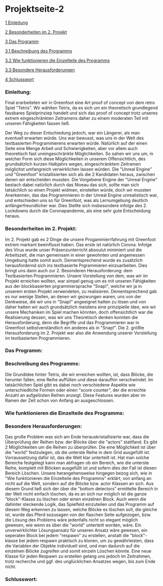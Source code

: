# Projektseite-2

[1 Einleitung](#1)

[2 Besonderheiten im 2. Projekt](#2)

[3 Das Programm](#3)

[3.1 Beschreibung des Programms](#3.1)

[3.2 Wie funktionieren die Einzelteile des Programms](#3.2)

[3.3 Besondere Herausforderungen](#3.3)

[4 Schlusswort](#4)


### <a name="1"></a>Einleitung:
Final erarbeiteten wir in Greenfoot eine Art proof of concept von dem retro Spiel "Tetris".
Wir wählten Tetris, da es sich um ein theoretisch grundlegend fassbares Spielprinziep handelt und sich das proof of concept trotz unseres extrem eingeschränkten Zeitramens daher zu einem moderaten Teil mit unseren Fähigkeiten fassen ließ.

Der Weg zu dieser Entschiedung jedoch, war ein Längerer, als man eventuell erwarten würde.
Uns war bewusst, was uns in der Welt des textbasierten Programmierens erwarten würde. Natürlich auf der einen Seite eine Menge Arbeit und Schwierigkeiten, aber vor allem auch theoretisch fast uneingeschränkte Möglichkeiten.
So sahen wir uns um, in welcher Form sich diese Möglichkeiten in unserem Offensichtlich, des grundsätzlich kurzen Halbjahrs wegen, eingeschränktem Zeitramen möglichst umfangreich verwirklichen lassen würden.
Die "Unreal Engine" und "Greenfoot" kristallisierten sich als die 2 Kandidaten heraus, zwischen denen wir entscheiden mussten. Die Vorgebene Engine der "Unreal Engine" bestach dabei natürlich durch das Niveau das sich, sollte man sich tatsächlich so einen Projekt widmen, einstellen würde, doch wir mussten Anerkennen, das das Programmieren in der Unreal Engine unrealistisch war, und entschieden uns so für Greenfoot, was als Lernumgebung deutlich anfängerfreundlicher war.
Dies Stellte sich insbesondere infolge des 2. Lockdowns durch die Coronapandemie, als eine sehr gute Entscheidung heraus.

### <a name="2"></a>Besonderheiten im 2. Projekt:
Im 2. Projekt gab es 2 Dinge die unsere Progammierrfahrung mit Greenfoot extrem markant beeinflusst haben. 
Das erste ist natürlich Corona. Infolge des Virus wurde unser Präsenzunterricht absoulut minimiert und die Arbeitszeit, die man gemeinsam in einer gewohnten und angemessen Umgebung hatte somit auch. Dementsprechend wurde es zusätzlich herausfordernd sich ins textbasierte Prgrammieren einzuarbeiten.
Dies bringt uns dann auch zur 2. Besonderen Herausforderung: dem Textbasierten Programmieren.
Unsere Vorstellung von dem, was wir im Projekt erreichen wollten, war simpel genug um es mit unseren Fähigkeiten aus der blockbasierten prgrammiersprache "Snap!", welche wir ja in unserem ersten Projekt verwendeten, zu realisieren. 
Dementsprechend gab es nur wenige Stellen, an denen wir gezwungen waren, uns von der Denkweise, die wir uns in "Snap!" angeeignet hatten zu lösen und von daher hatten wir auch grundsätzlich meistens eine prinzipielle Idee, wie wir unsere Mechaniken im Spiel machen könnten, doch offensichtlich war die Realisierung dessen, was wir uns Theoretisch denken konnten die Herausforderung, denn die Begriffe und das Programmieren war in Greenfoot selbstverständlich ein anderes als in "Snap!". Die 2. größte Herausforderung im 2. Projekt war also die Anwendung unserer Vorstellung im textbasierten Programmieren.

### <a name="3"></a>Das Programm:

### <a name="3.1"></a>Beschreibung des Programms:

Die Grundidee hinter Tetris, die wir erreichen wollten, ist, dass Blöcke, die herunter fallen, eine Reihe auffüllen und diese daraufhin verschwindet.
Im tatsächlichen Spiel gibt es dabei noch verschiedene Aspekte wie unterschiedliche Formen oder einen "score counter", der die erreichte Anzahl an aufgelösten Reihen anzeigt.
Diese Features wurden aber im Ramen der Zeit schon von Anfang an ausgeschlossen.
 
### <a name="3.2"></a>Wie funktionieren die Einzelteile des Programms:


### <a name="3.3"></a>Besondere Herausforderungen:
Das große Problem was sich am Ende herauskristallisierte war, dass die Überprüfung der Reihen bzw. der Blöcke über die "actors" stattfand.
Es gibt 2 Möglichkeiten um die Reihen zu überprüfen. Die eine Möglichkeit ist über die "world" festzulegen, ob die unterste Reihe in dem Grid ausgefüllt ist.
Vorraussetzung dafür ist, das die Welt klar unterteilt ist. Hat man solche Bereiche festgelegt kann man abfragen ob ein Bereich, wie die unterste Reihe, komplett mit Blöcken ausgefüllt ist und sofern dies der Fall ist diesen Bereich Löschen.
Unsere herangehensweise hingegen bezog sich, wie in "Wie funktionieren die Einzelteile des Programms" erklärt, von anfang an nicht auf die Welt, sondern auf die Blöcke bzw. actor Klassen an sich.
Aus diesem Grund ließ sich der über die "bottom detectors" ermittelte Bereich in der Welt nicht einfach löschen, da es an sich nur möglich ist die ganze "block"-Klasse zu löschen oder einen einzelnen Block. 
Auch wenn die dahinter steckende Logik, das Spielfeld einzuteilen und das Programm auf diesem Weg erkennen zu lassen, welche Blöcke es löschen soll, die gleiche ist, wurde das Pferd sozusagen von der flaschen Seite aufgezogen, bzw. die Lösung des Problems wäre jedenfalls nicht so elegant möglich gewesen, wie wenn es über die "world" unterteilt worden, wäre.
Ein unverwirklichter Lösungsansatz für unseren Ansatz wäre gewesen, ein seperaten Block bei jedem "respawn" zu erstellen, anstatt die "block"-klasse bei jedem respawn praktisch zu klonen, um zu gewährleisten, dass die Variablen der Objekte individuell sind, und man dadurch auf die einzelnen Blöcke zugreifen und somit einzeln Löschen könnte.
Eine neue Klasse für jeden Respawn zu erstellen gelang uns jedoch im Zeitrahmen, trotz recherche und ggf. des unglücklichen Ansatzes wegen, bis zum Ende nicht.

 

### <a name="4"></a>Schlusswort:

